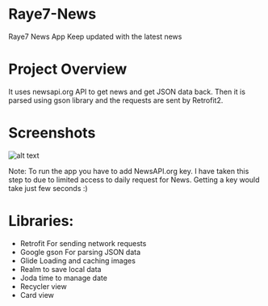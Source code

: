 # Raye7-News
Raye7 News App Keep updated with the latest news

# Project Overview
It uses newsapi.org API to get news and get JSON data back. Then it is parsed using gson library and the requests are sent by Retrofit2.<br/>

# Screenshots
![alt text](https://drive.google.com/file/d/1XMVNRxBQJdiNSpcXoZeUdKEaE7wwaLCu)

Note: To run the app you have to add NewsAPI.org key. I have taken this step to due to limited access to daily request for News. Getting a key would take just few seconds :)<br/>

# Libraries:
* Retrofit For sending network requests
* Google gson For parsing JSON data
* Glide Loading and caching images
* Realm to save local data
* Joda time to manage date
* Recycler view
* Card view
